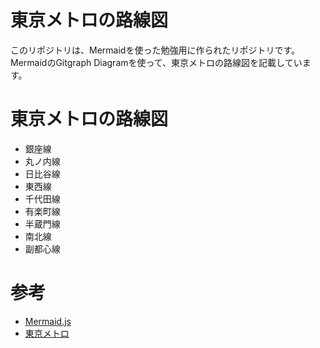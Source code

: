 # 東京メトロの路線図
このリポジトリは、Mermaidを使った勉強用に作られたリポジトリです。<br>
MermaidのGitgraph Diagramを使って、東京メトロの路線図を記載しています。

# 東京メトロの路線図
- 銀座線
- 丸ノ内線
- 日比谷線
- 東西線
- 千代田線
- 有楽町線
- 半蔵門線
- 南北線
- 副都心線

# 参考
- [Mermaid.js](https://mermaid.js.org/)
- [東京メトロ](https://www.tokyometro.jp/)